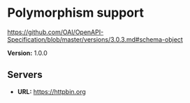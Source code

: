 # Polymorphism support

https://github.com/OAI/OpenAPI-Specification/blob/master/versions/3.0.3.md#schema-object

**Version:** 1.0.0

## Servers

- **URL:** https://httpbin.org
